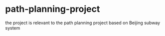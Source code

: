 # path-planning-project
the project is relevant to the path planning project based on Beijing subway system
